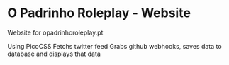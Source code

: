 # O Padrinho Roleplay - Website
Website for opadrinhoroleplay.pt

Using PicoCSS
Fetchs twitter feed
Grabs github webhooks, saves data to database and displays that data
